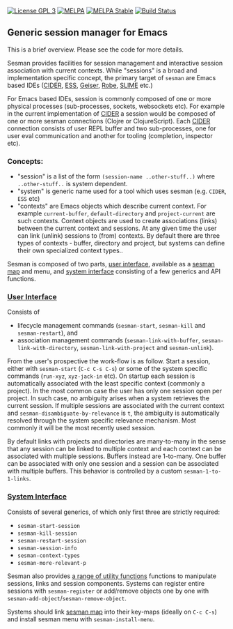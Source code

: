 [![License GPL 3][badge-license]](http://www.gnu.org/licenses/gpl-3.0.txt)
[![MELPA](http://melpa.org/packages/cider-badge.svg)](http://melpa.org/#/sesman)
[![MELPA Stable](http://stable.melpa.org/packages/sesman-badge.svg)](http://stable.melpa.org/#/sesman)
[![Build Status](https://travis-ci.org/vspinu/sesman.png?branch=master)](https://travis-ci.org/vspinu/sesman)

## Generic session manager for Emacs

This is a brief overview. Please see the code for more details.

Sesman provides facilities for session management and interactive session association with current contexts. While "sessions" is a broad and implementation specific concept, the primary target of `sesman` are Emacs based IDEs ([CIDER][], [ESS][], [Geiser][], [Robe][], [SLIME][] etc.)

For Emacs based IDEs, session is commonly composed of one or more physical processes (sub-processes, sockets, websockets etc). For example in the current implementation of [CIDER][] a session would be composed of one or more sesman connections (Clojre or ClojureScript). Each [CIDER][] connection consists of user REPL buffer and two sub-processes, one for user eval communication and another for tooling (completion, inspector etc).

### Concepts:

  - "session" is a list of the form `(session-name ..other-stuff..)` where `..other-stuff..` is system dependent.
  - "system" is generic name used for a tool which uses sesman (e.g. `CIDER`, `ESS` etc)
  - "contexts" are Emacs objects which describe current context. For example `current-buffer`, `default-directory` and `project-current` are such contexts. Context objects are used to create associations (links) between the current context and sessions. At any given time the user can link (unlink) sessions to (from) contexts. By default there are three types of contexts - buffer, directory and project, but systems can define their own specialized context types..
  
Sesman is composed of two parts, [user interface][], available as a [sesman map][] and menu, and [system interface][] consisting of a few generics and API functions.

### [User Interface][]

Consists of 

 - lifecycle management commands (`sesman-start`, `sesman-kill` and `sesman-restart`), and
 - association management commands (`sesman-link-with-buffer`, `sesman-link-with-directory`, `sesman-link-with-project` and `sesman-unlink`). 

From the user's prospective the work-flow is as follow. Start a session, either with `sesman-start` (`C-c C-s C-s`) or some of the system specific commands (`run-xyz`, `xyz-jack-in` etc). On startup each session is automatically associated with the least specific context (commonly a project). In the most common case the user has only one session open per project. In such case, no ambiguity arises when a system retrieves the current session. If multiple sessions are associated with the current context and `sesman-disambiguate-by-relevance` is `t`, the ambiguity is automatically resolved through the system specific relevance mechanism. Most commonly it will be the most recently used session.

By default links with projects and directories are many-to-many in the sense that any session can be linked to multiple context and each context can be associated with multiple sessions. Buffers instead are 1-to-many. One buffer can be associated with only one session and a session can be associated with multiple buffers. This behavior is controlled by a custom `sesman-1-to-1-links`.

### [System Interface][]

Consists of several generics, of which only first three are strictly required:

  - `sesman-start-session`
  - `sesman-kill-session`
  - `sesman-restart-session`
  - `sesman-session-info`
  - `sesman-context-types`
  - `sesman-more-relevant-p`
  
Sesman also provides [a range of utility functions][system api] functions to manipulate sessions, links and session components. Systems can register entire sessions with `sesman-register` or add/remove objects one by one with `sesman-add-object`/`sesman-remove-object`.

Systems should link [sesman map][] into their key-maps (ideally on `C-c C-s`) and install sesman menu with `sesman-install-menu`. 

<!-- , which is a good mnemonic and is already used in CIDER and ESS. -->


[user interface]: https://github.com/vspinu/sesman/blob/master/sesman.el#L242
[sesman map]: https://github.com/vspinu/sesman/blob/master/sesman.el#L331
[system interface]: https://github.com/vspinu/sesman/blob/master/sesman.el#L379
[system api]: https://github.com/vspinu/sesman/blob/master/sesman.el#L411

[cider]: https://github.com/clojure-emacs/cider
[ess]: https://ess.r-project.org/
[geiser]: https://github.com/jaor/geiser
[robe]: https://github.com/dgutov/robe
[slime]: https://common-lisp.net/project/slime/

[badge-license]: https://img.shields.io/badge/license-GPL_3-green.svg
